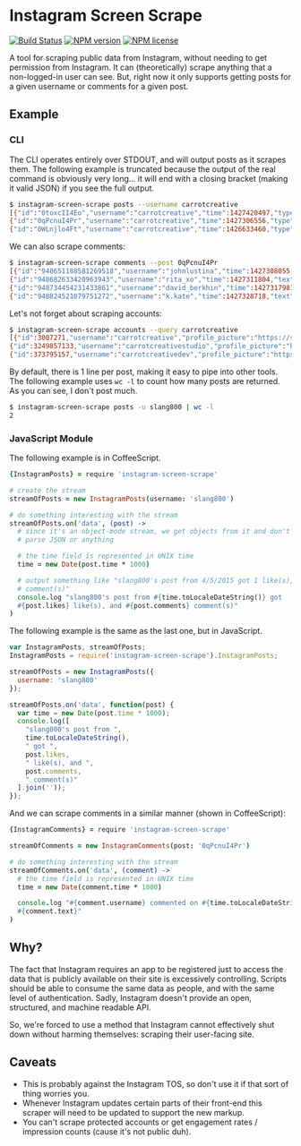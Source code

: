 # Instagram Screen Scrape
[![Build Status](http://img.shields.io/travis/slang800/instagram-screen-scrape.svg?style=flat-square)](https://travis-ci.org/slang800/instagram-screen-scrape) [![NPM version](http://img.shields.io/npm/v/instagram-screen-scrape.svg?style=flat-square)](https://www.npmjs.org/package/instagram-screen-scrape) [![NPM license](http://img.shields.io/npm/l/instagram-screen-scrape.svg?style=flat-square)](https://www.npmjs.org/package/instagram-screen-scrape)

A tool for scraping public data from Instagram, without needing to get permission from Instagram. It can (theoretically) scrape anything that a non-logged-in user can see. But, right now it only supports getting posts for a given username or comments for a given post.

## Example
### CLI
The CLI operates entirely over STDOUT, and will output posts as it scrapes them. The following example is truncated because the output of the real command is obviously very long... it will end with a closing bracket (making it valid JSON) if you see the full output.

```bash
$ instagram-screen-scrape posts --username carrotcreative
[{"id":"0toxcII4Eo","username":"carrotcreative","time":1427420497,"type":"image","likes":82,"comments":3,"text":"Our CTO, @kylemac, speaking on the #LetsTalkCulture panel tonight @paperlesspost.","media":"https://scontent.cdninstagram.com/hphotos-xaf1/t51.2885-15/e15/11055816_398297847022038_803876945_n.jpg"},
{"id":"0qPcnuI4Pr","username":"carrotcreative","time":1427306556,"type":"image","likes":80,"comments":4,"text":"#bitchesbebakin took it to another level today for @nporteschaikin and @slang800's #Carrotversaries today.","media":"https://scontent.cdninstagram.com/hphotos-xaf1/t51.2885-15/e15/10959049_1546104325652055_1320782099_n.jpg"},
{"id":"0WLnjlo4Ft","username":"carrotcreative","time":1426633460,"type":"image","likes":61,"comments":1,"text":"T-shirts speak louder than words. Come find us @sxsw.","media":"https://scontent.cdninstagram.com/hphotos-xfa1/t51.2885-15/e15/11032904_789885121108568_378908081_n.jpg"},
```

We can also scrape comments:

```bash
$ instagram-screen-scrape comments --post 0qPcnuI4Pr
[{"id":"948651188581269518","username":"johnlustina","time":1427308055,"text":"@margeauxlustina"},
{"id":"948682633420963943","username":"rita_xo","time":1427311804,"text":"👌@emilykalen"},
{"id":"948734454231433861","username":"david_berkhin","time":1427317981,"text":"looks so good!"},
{"id":"948824521079751272","username":"k.kate","time":1427328718,"text":"Macarons or a Petri dish full of cells? ¯\\_(ツ)_/¯"}]
```

Let's not forget about scraping accounts:

```bash
$ instagram-screen-scrape accounts --query carrotcreative
[{"id":3007271,"username":"carrotcreative","profile_picture":"https://scontent-yyz1-1.cdninstagram.com/t51.2885-19/928950_798424113611469_2009622893_a.jpg","full_name":"carrotcreative","follower_count":15183,"is_private":false,"is_verified":false},
{"id":3249857133,"username":"carrotcreativestudio","profile_picture":"https://scontent-yyz1-1.cdninstagram.com/t51.2885-19/s150x150/13355608_515624698629721_1281958434_a.jpg","full_name":"Carrot Creative Studios","follower_count":27,"is_private":false,"is_verified":false},
{"id":373795157,"username":"carrotcreativedev","profile_picture":"https://scontent-yyz1-1.cdninstagram.com/t51.2885-19/11906329_960233084022564_1448528159_a.jpg","full_name":"carrot devops","follower_count":3,"is_private":false,"is_verified":false}]
```

By default, there is 1 line per post, making it easy to pipe into other tools. The following example uses `wc -l` to count how many posts are returned. As you can see, I don't post much.

```bash
$ instagram-screen-scrape posts -u slang800 | wc -l
2
```

### JavaScript Module
The following example is in CoffeeScript.

```coffee
{InstagramPosts} = require 'instagram-screen-scrape'

# create the stream
streamOfPosts = new InstagramPosts(username: 'slang800')

# do something interesting with the stream
streamOfPosts.on('data', (post) ->
  # since it's an object-mode stream, we get objects from it and don't need to
  # parse JSON or anything

  # the time field is represented in UNIX time
  time = new Date(post.time * 1000)

  # output something like "slang800's post from 4/5/2015 got 1 like(s), and 0
  # comment(s)"
  console.log "slang800's post from #{time.toLocaleDateString()} got
  #{post.likes} like(s), and #{post.comments} comment(s)"
)
```

The following example is the same as the last one, but in JavaScript.

```js
var InstagramPosts, streamOfPosts;
InstagramPosts = require('instagram-screen-scrape').InstagramPosts;

streamOfPosts = new InstagramPosts({
  username: 'slang800'
});

streamOfPosts.on('data', function(post) {
  var time = new Date(post.time * 1000);
  console.log([
    "slang800's post from ",
    time.toLocaleDateString(),
    " got ",
    post.likes,
    " like(s), and ",
    post.comments,
    " comment(s)"
  ].join(''));
});
```

And we can scrape comments in a similar manner (shown in CoffeeScript):

```coffee
{InstagramComments} = require 'instagram-screen-scrape'

streamOfComments = new InstagramComments(post: '0qPcnuI4Pr')

# do something interesting with the stream
streamOfComments.on('data', (comment) ->
  # the time field is represented in UNIX time
  time = new Date(comment.time * 1000)

  console.log "#{comment.username} commented on #{time.toLocaleDateString()}:
  #{comment.text}"
)
```

## Why?
The fact that Instagram requires an app to be registered just to access the data that is publicly available on their site is excessively controlling. Scripts should be able to consume the same data as people, and with the same level of authentication. Sadly, Instagram doesn't provide an open, structured, and machine readable API.

So, we're forced to use a method that Instagram cannot effectively shut down without harming themselves: scraping their user-facing site.

## Caveats
- This is probably against the Instagram TOS, so don't use it if that sort of thing worries you.
- Whenever Instagram updates certain parts of their front-end this scraper will need to be updated to support the new markup.
- You can't scrape protected accounts or get engagement rates / impression counts (cause it's not public duh).
